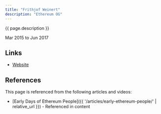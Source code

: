 ```yaml
---
title: "Frithjof Weinert"
description: "Ethereum OG"
---
```


{{ page.description }}

Mar 2015 to Jun 2017

## Links
- [Website](https://www.mesh.xyz/team)

## References

This page is referenced from the following articles and videos:

- [Early Days of Ethereum People]({{ '/articles/early-ethereum-people/' | relative_url }}) - Referenced in content

